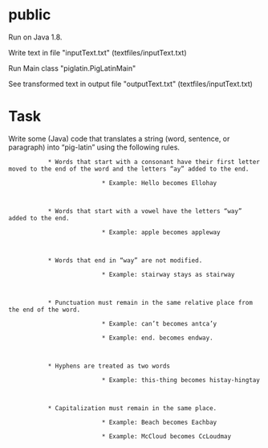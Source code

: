 # public
Run on Java 1.8.

<p>Write text in file "inputText.txt" (textfiles/inputText.txt)</p>
<p>Run Main class "piglatin.PigLatinMain"</p>
<p>See transformed text in output file "outputText.txt" (textfiles/inputText.txt)</p>

# Task
Write some (Java) code that translates a string (word, sentence, or paragraph) into “pig-latin” using the following rules.

               * Words that start with a consonant have their first letter moved to the end of the word and the letters “ay” added to the end.

                              * Example: Hello becomes Ellohay

 

               * Words that start with a vowel have the letters “way” added to the end.

                              * Example: apple becomes appleway

              

               * Words that end in “way” are not modified.

                              * Example: stairway stays as stairway

              

               * Punctuation must remain in the same relative place from the end of the word.

                              * Example: can’t becomes antca’y

                              * Example: end. becomes endway.

              

               * Hyphens are treated as two words

                              * Example: this-thing becomes histay-hingtay

              

               * Capitalization must remain in the same place.

                              * Example: Beach becomes Eachbay

                              * Example: McCloud becomes CcLoudmay
